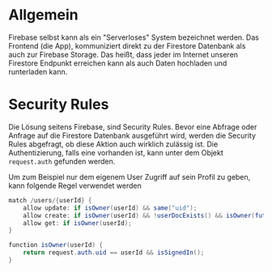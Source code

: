 # Allgemein
Firebase selbst kann als ein "Serverloses" System bezeichnet werden. Das Frontend (die App), kommuniziert direkt zu der Firestore Datenbank als auch zur Firebase Storage. Das heißt, dass jeder im Internet unseren Firestore Endpunkt erreichen kann als auch Daten hochladen und runterladen kann.

# Security Rules
Die Lösung seitens Firebase, sind Security Rules. Bevor eine Abfrage oder Anfrage auf die Firestore Datenbank ausgeführt wird, werden die Security Rules abgefragt, ob diese Aktion auch wirklich zulässig ist. Die Authentizierung, falls eine vorhanden ist, kann unter dem Objekt `request.auth` gefunden werden.

Um zum Beispiel nur dem eigenem User Zugriff auf sein Profil zu geben, kann folgende Regel verwendet werden

```java
match /users/{userId} {
    allow update: if isOwner(userId) && same("uid");
    allow create: if isOwner(userId) && !userDocExists() && isOwner(futureDocument().uid);
    allow get: if isOwner(userId);
}

function isOwner(userId) {
    return request.auth.uid == userId && isSignedIn();
}
```
